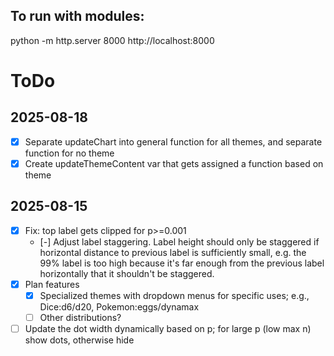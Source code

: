 ## To run with modules:
python -m http.server 8000
http://localhost:8000

# ToDo

## 2025-08-18
- [x] Separate updateChart into general function for all themes, and separate function for no theme
- [x] Create updateThemeContent var that gets assigned a function based on theme

## 2025-08-15
- [x] Fix: top label gets clipped for p>=0.001
  - [-] Adjust label staggering. Label height should only be staggered if horizontal distance to previous label is sufficiently small, e.g. the 99% label is too high because it's far enough from the previous label horizontally that it shouldn't be staggered.
- [x] Plan features
  - [x] Specialized themes with dropdown menus for specific uses; e.g., Dice:d6/d20, Pokemon:eggs/dynamax
  - [ ] Other distributions?
- [ ] Update the dot width dynamically based on p; for large p (low max n) show dots, otherwise hide